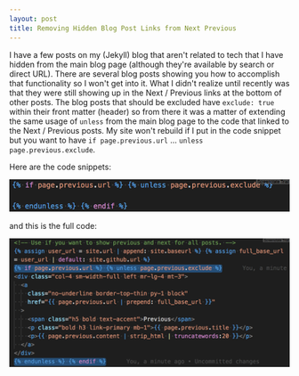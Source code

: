 ```yaml
---
layout: post
title: Removing Hidden Blog Post Links from Next Previous
---
```


I have a few posts on my (Jekyll) blog that aren't related to tech that I have hidden from the main blog page (although they're available by search or direct URL). There are several blog posts showing you how to accomplish that functionality so I won't get into it. What I didn't realize until recently was that they were still showing up in the Next / Previous links at the bottom of other posts. The blog posts that should be excluded have `exclude: true` within their front matter (header) so from there it was a matter of extending the same usage of `unless` from the main blog page to the code that linked to the Next / Previous posts. My site won't rebuild if I put in the code snippet but you want to have `if page.previous.url` ... `unless page.previous.exclude`.

Here are the code snippets:

![Code snippet utilizing unless](/images/Unless-Code-Snippet.png)

and this is the full code:

![Full code utilizing unless](/images/Unless-Full-Code.png)
